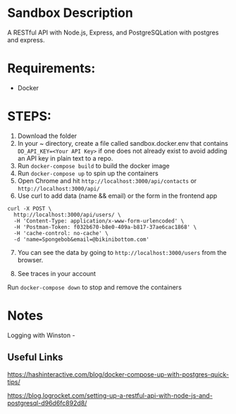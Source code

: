 # Sandbox Description
A RESTful API with Node.js, Express, and PostgreSQLation with postgres and express. 

# Requirements: 
- Docker

# STEPS:

1. Download the folder
2. In your ~ directory, create a file called sandbox.docker.env that contains `DD_API_KEY=<Your API Key>` if one does not already exist to avoid adding an API key in plain text to a repo. 
3. Run `docker-compose build` to build the docker image
4. Run `docker-compose up` to spin up the containers
5. Open Chrome and hit `http://localhost:3000/api/contacts` or `http://localhost:3000/api/`
6. Use curl to add data (name && email) or the form in the frontend app

```
curl -X POST \
  http://localhost:3000/api/users/ \
  -H 'Content-Type: application/x-www-form-urlencoded' \
  -H 'Postman-Token: f032b670-b8e0-409a-b817-37ae6cac1868' \
  -H 'cache-control: no-cache' \
  -d 'name=Spongebob&email=@bikinibottom.com'
 ```

7. You can see the data by going to `http://localhost:3000/users` from the browser.

8. See traces in your account

Run `docker-compose down` to stop and remove the containers

# Notes

Logging with Winston - 

## Useful Links
https://hashinteractive.com/blog/docker-compose-up-with-postgres-quick-tips/

https://blog.logrocket.com/setting-up-a-restful-api-with-node-js-and-postgresql-d96d6fc892d8/

